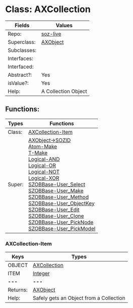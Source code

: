
# Class:	AXCollection

| Fields | Values |
| --------- | --------- |
| Repo: | [soz-live](/repos/soz-live.html) |
| Superclass: | [AXObject](AXObject.html) |
| Subclasses: |  |
| Interfaces: |  |
| Interfaced: |  |
| Abstract?: | Yes |
| isValue?: | Yes |
| Help: | A Collection Object |


## Functions:

| Types | Functions |
| --------- | --------- |
| Class: | [AXCollection-Item](#AXCollection-Item) |
| Super: | [AXObject->SOZID](AXObject.html) <br> [Atom-Make](Atom.html) <br> [T-Make](T.html) <br> [Logical-AND](Logical.html) <br> [Logical-OR](Logical.html) <br> [Logical-NOT](Logical.html) <br> [Logical-XOR](Logical.html) <br> [SZOBBase-User_Select](SZOBBase.html) <br> [SZOBBase-User_Make](SZOBBase.html) <br> [SZOBBase-User_Method](SZOBBase.html) <br> [SZOBBase-User_ObjectKey](SZOBBase.html) <br> [SZOBBase-User_Edit](SZOBBase.html) <br> [SZOBBase-User_Clone](SZOBBase.html) <br> [SZOBBase-User_PickNode](SZOBBase.html) <br> [SZOBBase-User_PickModel](SZOBBase.html) |


### AXCollection-Item

| Keys | Types |
| --------- | --------- |
| OBJECT | [AXCollection](AXCollection.html) |
| ITEM | [Integer](Integer.html) |
| **---** | **---** |
| Returns: | [AXObject](AXObject.html) |
| Help: | Safely gets an Object from a Collection |


